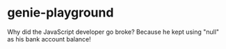 # genie-playground

Why did the JavaScript developer go broke? Because he kept using "null" as his bank account balance!
